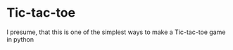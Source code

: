# Tic-tac-toe
I presume, that this is one of the simplest ways to make a Tic-tac-toe game in python
